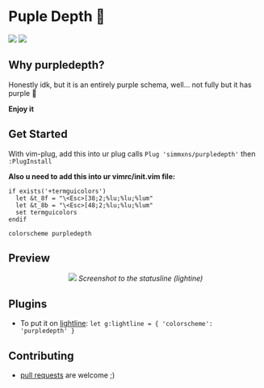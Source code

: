 # Puple Depth 💜
[![](https://img.shields.io/badge/Made%20With-nvim%20%E2%9D%A4-red?style=for-the-badge)](https://github.com/neovim/neovim)
[![](https://img.shields.io/badge/Folder%20Size-84.1%20KB-yellow?style=for-the-badge)]()

## Why purpledepth?

Honestly idk, but it is an entirely purple schema, well... not fully but it has purple 🤠

**Enjoy it**

## Get Started

With vim-plug, add this into ur plug calls `Plug 'simmxns/purpledepth'` then `:PlugInstall`

**Also u need to add this into ur vimrc/init.vim file:**
```viml
if exists('+termguicolors')
  let &t_8f = "\<Esc>[38;2;%lu;%lu;%lum"
  let &t_8b = "\<Esc>[48;2;%lu;%lu;%lum"
  set termguicolors
endif

colorscheme purpledepth
```


## Preview

<div align="center">
  <img src="https://user-images.githubusercontent.com/62354548/169699232-d3a805de-245e-49af-9fb8-33054906ce9b.png" />
  <i>Screenshot to the statusline (lightine)</i>
</div>


## Plugins

- To put it on [lightline](https://github.com/itchyny/lightline.vim): `let g:lightline = { 'colorscheme': 'purpledepth' }`

## Contributing

- [pull requests](https://github.com/sssimxn/pinkple/pulls) are welcome ;)
